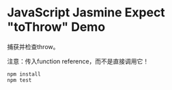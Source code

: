 JavaScript Jasmine Expect "toThrow" Demo
========================================

捕获并检查throw。

注意：传入function reference，而不是直接调用它！

```
npm install
npm test
```
